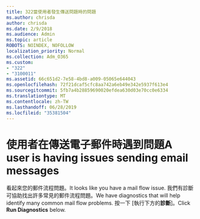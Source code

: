 ```yaml
---
title: 322當使用者發生傳送問題時的問題
ms.author: chrisda
author: chrisda
ms.date: 2/9/2018
ms.audience: Admin
ms.topic: article
ROBOTS: NOINDEX, NOFOLLOW
localization_priority: Normal
ms.collection: Adm_O365
ms.custom:
- "322"
- "3100011"
ms.assetid: 66c651d2-7e58-4bd8-a009-05065e644043
ms.openlocfilehash: 72f21dcaf5cfc8aa742a6eb49e342e5937f613e4
ms.sourcegitcommit: 5fb7a4b28859690020efdea630d03e70cc0e6334
ms.translationtype: MT
ms.contentlocale: zh-TW
ms.lasthandoff: 06/28/2019
ms.locfileid: "35381504"
---
```

# <a name="a-user-is-having-issues-sending-email-messages"></a><span data-ttu-id="8d019-102">使用者在傳送電子郵件時遇到問題</span><span class="sxs-lookup"><span data-stu-id="8d019-102">A user is having issues sending email messages</span></span>

<span data-ttu-id="8d019-103">看起來您的郵件流程問題。</span><span class="sxs-lookup"><span data-stu-id="8d019-103">It looks like you have a mail flow issue.</span></span> <span data-ttu-id="8d019-104">我們有診斷可協助找出許多常見的郵件流程問題。</span><span class="sxs-lookup"><span data-stu-id="8d019-104">We have diagnostics that will help identify many common mail flow problems.</span></span> <span data-ttu-id="8d019-105">按一下 [執行下方的**診斷**]。</span><span class="sxs-lookup"><span data-stu-id="8d019-105">Click **Run Diagnostics** below.</span></span>
